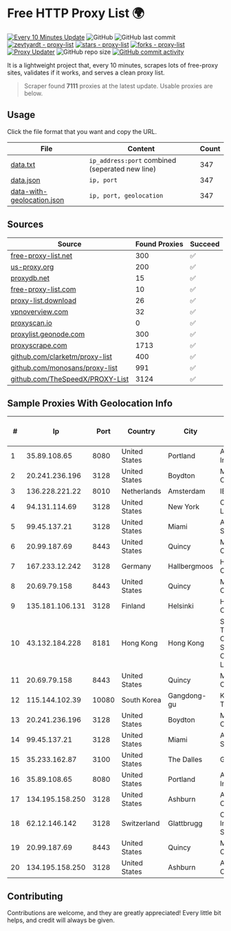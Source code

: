 
# Free HTTP Proxy List 🌍

[![Every 10 Minutes Update](https://github.com/mertguvencli/http-proxy-list/actions/workflows/main.yml/badge.svg?branch=main)](https://github.com/mertguvencli/http-proxy-list/actions/workflows/main.yml)
![GitHub](https://img.shields.io/github/license/mertguvencli/http-proxy-list)
![GitHub last commit](https://img.shields.io/github/last-commit/mertguvencli/http-proxy-list)
[![zevtyardt - proxy-list](https://img.shields.io/static/v1?label=zevtyardt&message=proxy-list&color=blue&logo=github)](https://github.com/zevtyardt/proxy-list "Go to GitHub repo")
[![stars - proxy-list](https://img.shields.io/github/stars/zevtyardt/proxy-list?style=social)](https://github.com/zevtyardt/proxy-list)
[![forks - proxy-list](https://img.shields.io/github/forks/zevtyardt/proxy-list?style=social)](https://github.com/zevtyardt/proxy-list)
[![Proxy Updater](https://github.com/zevtyardt/proxy-list/workflows/Proxy%20Updater/badge.svg)](https://github.com/zevtyardt/proxy-list/actions?query=workflow:"Proxy+Updater")
![GitHub repo size](https://img.shields.io/github/repo-size/zevtyardt/proxy-list)
[![GitHub commit activity](https://img.shields.io/github/commit-activity/m/zevtyardt/proxy-list?logo=commits)](https://github.com/zevtyardt/proxy-list/commits/main)

It is a lightweight project that, every 10 minutes, scrapes lots of free-proxy sites, validates if it works, and serves a clean proxy list.

> Scraper found **7111** proxies at the latest update. Usable proxies are below.

## Usage

Click the file format that you want and copy the URL.

|File|Content|Count|
|----|-------|-----|
|[data.txt](https://raw.githubusercontent.com/mertguvencli/http-proxy-list/main/proxy-list/data.txt)|`ip_address:port` combined (seperated new line)|347|
|[data.json](https://raw.githubusercontent.com/mertguvencli/http-proxy-list/main/proxy-list/data.json)|`ip, port`|347|
|[data-with-geolocation.json](https://raw.githubusercontent.com/mertguvencli/http-proxy-list/main/proxy-list/data-with-geolocation.json)|`ip, port, geolocation`|347|

## Sources

|Source|Found Proxies|Succeed|
|------|-------------|-------|
|[free-proxy-list.net](https://free-proxy-list.net)|300|✅|
|[us-proxy.org](https://www.us-proxy.org)|200|✅|
|[proxydb.net](http://proxydb.net)|15|✅|
|[free-proxy-list.com](https://free-proxy-list.com/?page=&port=&type%5B%5D=http&type%5B%5D=https&up_time=0&search=Search)|10|✅|
|[proxy-list.download](https://www.proxy-list.download/HTTP)|26|✅|
|[vpnoverview.com](https://vpnoverview.com/privacy/anonymous-browsing/free-proxy-servers)|32|✅|
|[proxyscan.io](https://www.proxyscan.io)|0|✅|
|[proxylist.geonode.com](https://proxylist.geonode.com/api/proxy-list?limit=300&page=1&sort_by=lastChecked&sort_type=desc&protocols=http,https)|300|✅|
|[proxyscrape.com](https://api.proxyscrape.com/v2/?request=displayproxies&protocol=http&timeout=10000&country=all&ssl=all&anonymity=all)|1713|✅|
|[github.com/clarketm/proxy-list](https://raw.githubusercontent.com/clarketm/proxy-list/master/proxy-list-raw.txt)|400|✅|
|[github.com/monosans/proxy-list](https://raw.githubusercontent.com/monosans/proxy-list/main/proxies/http.txt)|991|✅|
|[github.com/TheSpeedX/PROXY-List](https://raw.githubusercontent.com/TheSpeedX/PROXY-List/master/http.txt)|3124|✅|


## Sample Proxies With Geolocation Info

|#|Ip|Port|Country|City|Internet Service Provider|
|-|--|----|-------|----|-------------------------|
|1|35.89.108.65|8080|United States|Portland|Amazon.com, Inc.|
|2|20.241.236.196|3128|United States|Boydton|Microsoft Corporation|
|3|136.228.221.22|8010|Netherlands|Amsterdam|IBOSS, INC|
|4|94.131.114.69|3128|United States|New York|CLOUD LEASE Ltd|
|5|99.45.137.21|3128|United States|Miami|AT&T Services, Inc.|
|6|20.99.187.69|8443|United States|Quincy|Microsoft Corporation|
|7|167.233.12.242|3128|Germany|Hallbergmoos|Hetzner Online GmbH|
|8|20.69.79.158|8443|United States|Quincy|Microsoft Corporation|
|9|135.181.106.131|3128|Finland|Helsinki|Hetzner Online GmbH|
|10|43.132.184.228|8181|Hong Kong|Hong Kong|Shenzhen Tencent Computer Systems Company Limited|
|11|20.69.79.158|8443|United States|Quincy|Microsoft Corporation|
|12|115.144.102.39|10080|South Korea|Gangdong-gu|Korea Telecom|
|13|20.241.236.196|3128|United States|Boydton|Microsoft Corporation|
|14|99.45.137.21|3128|United States|Miami|AT&T Services, Inc.|
|15|35.233.162.87|3100|United States|The Dalles|Google LLC|
|16|35.89.108.65|8080|United States|Portland|Amazon.com, Inc.|
|17|134.195.158.250|3128|United States|Ashburn|AB E-Commerce|
|18|62.12.146.142|3128|Switzerland|Glattbrugg|Cyberlink Internet Services AG|
|19|20.99.187.69|8443|United States|Quincy|Microsoft Corporation|
|20|134.195.158.250|3128|United States|Ashburn|AB E-Commerce|



## Contributing

Contributions are welcome, and they are greatly appreciated! Every
little bit helps, and credit will always be given.

